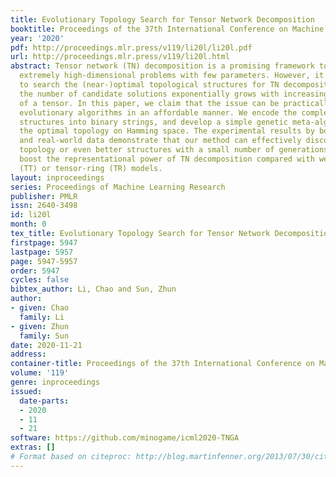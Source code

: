 ```yaml
---
title: Evolutionary Topology Search for Tensor Network Decomposition
booktitle: Proceedings of the 37th International Conference on Machine Learning
year: '2020'
pdf: http://proceedings.mlr.press/v119/li20l/li20l.pdf
url: http://proceedings.mlr.press/v119/li20l.html
abstract: Tensor network (TN) decomposition is a promising framework to represent
  extremely high-dimensional problems with few parameters. However, it is challenging
  to search the (near-)optimal topological structures for TN decomposition, since
  the number of candidate solutions exponentially grows with increasing the order
  of a tensor. In this paper, we claim that the issue can be practically tackled by
  evolutionary algorithms in an affordable manner. We encode the complex topological
  structures into binary strings, and develop a simple genetic meta-algorithm to search
  the optimal topology on Hamming space. The experimental results by both synthetic
  and real-world data demonstrate that our method can effectively discover the ground-truth
  topology or even better structures with a small number of generations, and significantly
  boost the representational power of TN decomposition compared with well-known tensor-train
  (TT) or tensor-ring (TR) models.
layout: inproceedings
series: Proceedings of Machine Learning Research
publisher: PMLR
issn: 2640-3498
id: li20l
month: 0
tex_title: Evolutionary Topology Search for Tensor Network Decomposition
firstpage: 5947
lastpage: 5957
page: 5947-5957
order: 5947
cycles: false
bibtex_author: Li, Chao and Sun, Zhun
author:
- given: Chao
  family: Li
- given: Zhun
  family: Sun
date: 2020-11-21
address: 
container-title: Proceedings of the 37th International Conference on Machine Learning
volume: '119'
genre: inproceedings
issued:
  date-parts:
  - 2020
  - 11
  - 21
software: https://github.com/minogame/icml2020-TNGA
extras: []
# Format based on citeproc: http://blog.martinfenner.org/2013/07/30/citeproc-yaml-for-bibliographies/
---
```

